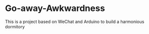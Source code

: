 # Go-away-Awkwardness
This is a project based on WeChat and Arduino to build a harmonious dormitory
